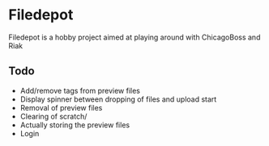 # Filedepot

Filedepot is a hobby project aimed at playing around with ChicagoBoss and Riak

## Todo

* Add/remove tags from preview files
* Display spinner between dropping of files and upload start
* Removal of preview files
* Clearing of scratch/
* Actually storing the preview files
* Login
